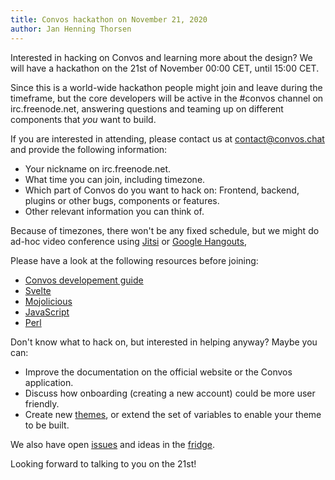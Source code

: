```yaml
---
title: Convos hackathon on November 21, 2020
author: Jan Henning Thorsen
---
```


Interested in hacking on Convos and learning more about the design?  We will
have a hackathon on the 21st of November 00:00 CET, until 15:00 CET.

Since this is a world-wide hackathon people might join and leave during the
timeframe, but the core developers will be active in the #convos channel on
irc.freenode.net, answering questions and teaming up on different components
that *you* want to build.

If you are interested in attending, please contact us at
[contact@convos.chat](mailto:contact@convos.chat) and provide the
following information:

* Your nickname on irc.freenode.net.
* What time you can join, including timezone.
* Which part of Convos do you want to hack on: Frontend, backend, plugins or
  other bugs, components or features.
* Other relevant information you can think of.

Because of timezones, there won't be any fixed schedule, but we might do ad-hoc
video conference using [Jitsi](https://meet.jit.si/) or
[Google Hangouts](https://hangouts.google.com/),

Please have a look at the following resources before joining:

* [Convos developement guide](https://convos.chat/doc/develop)
* [Svelte](https://svelte.dev/)
* [Mojolicious](https://mojolicious.org/)
* [JavaScript](https://developer.mozilla.org/en-US/docs/Web/JavaScript)
* [Perl](https://docs.mojolicious.org/#BASICS)

Don't know what to hack on, but interested in helping anyway? Maybe you can:

* Improve the documentation on the official website or the Convos application.
* Discuss how onboarding (creating a new account) could be more user friendly.
* Create new
  [themes](https://convos.chat/blog/2020/6/14/create-your-own-theme-detailed-walkthrough),
  or extend the set of variables to enable your theme to be built.

We also have open [issues](https://github.com/Nordaaker/convos/issues) and
ideas in the [fridge](https://github.com/Nordaaker/convos/issues?q=milestone%3AFridge).

Looking forward to talking to you on the 21st!
